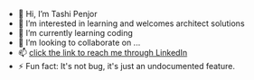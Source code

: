- 👋 Hi, I’m Tashi Penjor
- 👀 I’m interested in learning and welcomes architect solutions
- 🌱 I’m currently learning coding 
- 💞️ I’m looking to collaborate on ...
- 📫 [click the link to reach me through LinkedIn ](https://www.linkedin.com/in/tashi-penjor-76a3ab296?utm_source=share&utm_campaign=share_via&utm_content=profile&utm_medium=ios_app)
- ⚡ Fun fact: It's not bug, it's just an undocumented feature.

<!---
Baluthegoat/Baluthegoat is a ✨ special ✨ repository because its `README.md` (this file) appears on your GitHub profile.
You can click the Preview link to take a look at your changes.
--->
